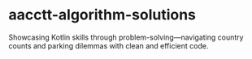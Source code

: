 # aacctt-algorithm-solutions
Showcasing Kotlin skills through problem-solving—navigating country counts and parking dilemmas with clean and efficient code.

